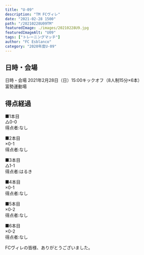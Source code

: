 ```yaml
---
title: "U-09"
description: "TM FCヴィレ"
date: "2021-02-28 1500"
path: "/20210228U09TM"
featuredImage: ./images/20210228U9.jpg
featuredImageAlt: "U09"
tags: ["トレーニングマッチ"]
author: "FC Esblanco"
category: "2020年度U-09"
---
```


## 日時・会場

日時・会場
2021年2月28日（日）15:00キックオフ（8人制15分×6本）<br>
富勢運動場

## 得点経過

■1本目<br>
△0-0<br>
得点者:なし

■2本目<br>
×0-1<br>
得点者:なし

■3本目<br>
△1-1<br>
得点者:はるき

■4本目<br>
×0-1<br>
得点者:なし

■5本目<br>
×0-2<br>
得点者:なし

■6本目<br>
×0-2<br>
得点者:なし


FCヴィレの皆様、ありがとうございました。

